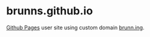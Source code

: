 # brunns.github.io

[Github Pages](https://pinboard.in/u:brunns/t:github-pages/) user site using custom domain [brunn.ing](https://brunn.ing/).
